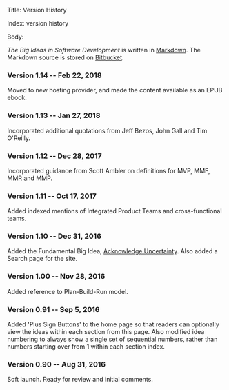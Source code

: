 Title: Version History

Index: version history

Body:

<cite>The Big Ideas in Software Development</cite> is written in <a href="https://daringfireball.net/projects/markdown/" class="reflink" target="ref">Markdown</a>. The Markdown source is stored on <a href="https://bitbucket.org/account/user/pspub/projects/SOF" class="reflink" target="ref">Bitbucket</a>.

### Version 1.14 -- Feb 22, 2018

Moved to new hosting provider, and made the content available as an EPUB ebook. 

### Version 1.13 -- Jan 27, 2018

Incorporated additional quotations from Jeff Bezos, John Gall and Tim O'Reilly.  

### Version 1.12 -- Dec 28, 2017

Incorporated guidance from Scott Ambler on definitions for MVP, MMF, MMR and MMP. 

### Version 1.11 -- Oct 17, 2017

Added indexed mentions of Integrated Product Teams and cross-functional teams. 

### Version 1.10 -- Dec 31, 2016

Added the Fundamental Big Idea, [Acknowledge Uncertainty](acknowledge-uncertainty.html). Also added a Search page for the site. 

### Version 1.00 -- Nov 28, 2016

Added reference to Plan-Build-Run model. 

### Version 0.91 -- Sep 5, 2016

Added 'Plus Sign Buttons' to the home page so that readers can optionally view the ideas within each section from this page. Also modified idea numbering to always show a single set of sequential numbers, rather than numbers starting over from 1 within each section index.

### Version 0.90 -- Aug 31, 2016

Soft launch. Ready for review and initial comments.
